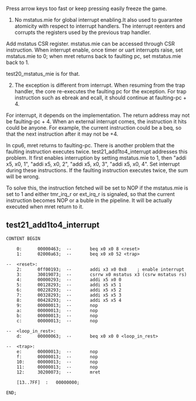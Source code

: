 Press arrow keys too fast or keep pressing easily freeze the game.

1. No mstatus.mie for global interrupt enabling.It also used to
guarantee atomicity with respect to interrupt handlers.  The
interrupt reenters and corrupts the registers used by the previous
trap handler.

Add mstatus CSR register. mstatus.mie can be accessed through CSR
instruction. When interrupt enable, once timer or uart interrupts
raise, set mstatus.mie to 0; when mret returns back to faulting pc,
set mstatus.mie back to 1.

test20_mstatus_mie is for that.

2. The exception is different from interrupt. When resuming from
the trap handler, the core re-executes the faulting pc for the
exception.  For trap instruction such as ebreak and ecall, it
should continue at faulting-pc + 4.

For interrupt, it depends on the implementation. The return address
may not be faulting-pc + 4. When an external interrupt comes, the
instruction it hits could be anyone. For example, the current
instruction could be a beq, so that the next instruction after it
may not be +4.

In cpu6, mret returns to faulting-pc. There is another problem that
the faulting instruction executes twice. test21_add1to4_interrupt
addresses this problem.  It first enables interruption by setting
mstatus.mie to 1, then "addi x5, x0, 1", "addi x5, x0, 2", "addi
x5, x0, 3", "addi x5, x0, 4". Set interrupt during these
instructions. If the faulting instruction executes twice, the sum
will be wrong.

To solve this, the instruction fetched will be set to NOP if the
mstatus.mie is set to 1 and either tmr_irq_r or ext_irq_r is
signaled, so that the current instruction becomes NOP or a buble in
the pipeline. It will be actually executed when mret return to it.



## test21_add1to4_interrupt
````````````
CONTENT BEGIN

	0:		00000463;  --		beq x0 x0 8 <reset>
	1:		02000a63;  --		beq x0 x0 52 <trap>

--  <reset>:
	2:		0ff00193;  --		addi x3 x0 0x8    ; enable interrupt
	3:		30019073;  --		csrrw x0 mstatus x3 (csrw mstatus rs)
	4:		00000293;  --		addi x5 x0 0
	5:		00128293;  --		addi x5 x5 1
	6:		00228293;  --		addi x5 x5 2
	7:		00328293;  --		addi x5 x5 3
	8:		00428293;  --		addi x5 x5 4
	9:		00000013;  --		nop
	a:		00000013;  --		nop
	b:		00000013;  --		nop
	c:		00000013;  --		nop

--  <loop_in_rest>:
	d:		00000063;  --		beq x0 x0 0 <loop_in_rest>

--  <trap>:
	e:		00000013;  --		nop
	f:		00000013;  --		nop
	10:		00000013;  --		nop
	11:		00000013;  --		nop
	12:		30200073;  --		mret

	[13..7FF]  :   00000000;

END;
````````````
